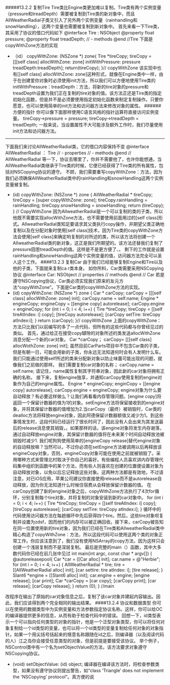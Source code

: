 #####13.2.2 复制Tire
Tire类比Engine类更加难以复制。Tire类有两个实例变量（pressure和treadDepth）需要被复制到Tire类的新对象中，而且AllWeatherRadial子类又引入了另外两个实例变量（rainhandling和snowHandling），这两个变量也需要被复制到新对象中。
首先来看一下Tire类，其采用了协议的借口代码如下
@interface Tire : NSObject <NSCopting>
@property float pressure;
@property float treadDepth;
// - methods
@end  //Tire
下面是copyWithZone方法的实现
- （id） copyWithZone: (NSZone *) zone{
Tire *tireCopy;
tireCopy = [[[self class] allocWithZone: zone] initWithPressure:
pressure treadDepth:treadDepth];
return(tireCopy);
}// copyWithZone
该实现中也有[[self class] allocWithZone: zone]这种形式，就像在Engine类中一样，由于在创建爱你对象时必须使用init方法，所以我们可以方便地使用Tire类的initWithPressure：treadDepth：方法，将新的tire对象的pressure和treadDepth设置为我们正在复制的tire对象的值。该方法正还是Tire类的指定初始化函数，但是并不是必须要使用指定初始化函数来制定复制操作。只要你愿意，也可以使用简单的init方法和访问器方法来修改对象的属性。
######方便的指针
你可以像下面那样使用C语言风格的指针运算符直接访问实例变量。
tireCopy->pressure = pressure;
tireCopy->treadDepth = treadDepth;
一般来说，当设置属性不大可能涉及额外工作时，我们尽量使用init方法和访问器方法。
------------------------------------------
下面我们来讨论AllWeatherRadial类，它的借口内容保持不变
@interface AllWeatherRadial ： Tire
// - properties
// - methods
@end // AllWeatherRadial
等一下，协议<NSCopying>去哪里了，你并不需要他了，也许你能想通，当AllWeatherRadial类继承于Tire类的时候，它便已经获得了Tire类的所有属性，包括对NSCopying协议的遵守。
不顾，我们需要重写copyWithZone：方法，因为我们必须确保AllWeatherRadial类中的rainHandling和snowHandling这两个实例变量被复制。
 - (id) copyWithZone: (NSZone *) zone
{
AllWeatherRadial * tireCopy;
tireCopy = [super copyWithZone: zone];
tireCopy.rainHandling = rainHandling;
tireCopy.snowHandling = snowHandling;
return (tireCopy);
} // CopyWithZone
因为AllweatherRadial是一个可以复制的类的子类，所以他既不需要实现allocWithZone方法，也不需要使用前面用过的[self class]形式。AllweatherRadial类知足要请求其父类执行copy操作，并期望父类正确地复制以及在分配对象时使用[self class]技术，因为Tire类的copyWithZone方法会使用[self class]来确定哟复制的对所述的类，所以该方法将创建一个AllweatherRadial类的新对象，这正是我们所期望的。该方法还替我们复制了pressure囧恩treadDepth的值。这样是不是更方便了、。
剩下的工作就是设置rainHandling和snowHandling这两个实例变量的值，访问器方法完全可以圣人这个工作。
####13.2.3 复制Car
由于我们已经能够复制Engine和Tire以及他的子类，下面就来复制ca
r类本身。
如你所料，Car类需要采用NSCopying协议
@interface Car: NSObject <NSCopying>
// properties
// methods
@end // Car
若是遵守NSCopying协议，Car类必须实现我们原来的友元方法“copyWithZone”。下面是Car类的copyWithZone方法的实现。
- (id) copyWithZone: (NSZone *) zone
{
Car * carCopy;
carCopy = [[[self class] allocWithZone: zone] init];
carCopy.name = self.name;
Engine * engineCopy;
engineCopy = [[engine copy] autorelease];
carCopy.engine = engineCopy;
for (int i = 0; i < 4; i++)
{
Tire *tireCopy;
tireCopy = [[self tireAtIndex: i] copy];
[tireCopy autorelease];
[carCopy setTire: tireCopy atIndex:i];
}
return (carCopy);
}// copyWithZone
上面的copyWithZone：方法只比我们以前编写的多了一点代码，但所有的这些代码都与你曾经见过的类似。
首先，通过给正在接受copy罅隙的对象所述的类发送allocWithZone消息分配一个新的car对象。
Car *carCopy；
carCopy= [[[self class] allocWothZone: zone] init];
虽然目前CarParts项目中不包含Car类的子类，但是有朝一日，可能会用新的子类，你永远无法知道何时会有人发明什么车。我们只能通过使用self所述的类来分配新对象以防止味蕾可能出现的问题，就像我们之前做的那样。
我们需要复制car对象的名称；
carCopy.name = self.name;
请记住，name属性复制其字符串对象，因此新的car对象将拥有正确的名称。
接下来，复制engine独享，并通知carCopy使用复制的engine对象作为自己的engine属性。
Engine * engineCopy;
enginCopy = [[engine copy] autorelease];
carCopy.engine = engineCopy;
engine对象为什么要自动释放？有必要这样做么？让我们再看看内存管理问题。[engine copy]将返回一个保留计数器的值为1的对象。setEngine方法将保留接收到的engine对象，并将其保留计数器的值增加为2.当carCopy（最终）被销毁时，Car类的dealloc方法将释放engine对象，因此阿德保留计数器额值又减少为1。到这些事情发生时，这段代码已经运行了很长时间了，因此没有人会出来为其发送最后的release消息使其销毁，。如果那样的话，该engine对象将发生内存谢落，通过自动释放engine对象，其保留计数器的值将在未来某个时间自动释放池被销毁时减少1.
我们呢狗狗使用简单的[engineCopy release]替代engine对象的自动释放嘛？当然可以，不过你必须在setEngine方法被调用以后再释放该engineCopy对象，否则，engineCopy对象可能在使用之前就被销毁了。采用哪种方式来管理北村取决于你自己的喜好。有些编程人员喜欢讲内存管理代码集中组织到函数中的某个方法，而有些人则喜欢在创建的位置便设置对象为自动释放对象，以免以后忘记释放这些对象。这两种方法都是有效地，不过请注意，对已iOS应用，苹果公司建议你直接使用release而不是autorelease自动释放，因为你无法知道什么时候住宿费从会释放保留计数器的值。
在carCopy创建了新的engine对象之后，copyWithZone方法执行了4次for循环，分别复制每个tire对象，并将复制的对象安装到新的car对象中。
for (int i = 0; i < 4; i++)
{
Tire *tireCopy;
tireCopy = [[self tireAtIndex: i] copy];
[tireCopy autorelease];
[carCopy setTire: tireCopy atIndex:i];
}
循环中的代码使用访问器方法在每趟循环中先后获得四个tire。然后，这些tire对象呗复制并设置为zdsf，因而他们的内存可以被正确回收。接下来，carCopy被告知在同一位置使用新的tire对象，因为我们已经在Tire类和AllweatherRadial类中精心构造了copyWithZone：方法，所以这段代码可以使用这两个类的对象正常工作。你应该注意到了，我们没有使用NSArray的copy方法，因为这样只会创建一个浅层复制而不是深层复制。
最后是完整的main（）函数，其中大多数代码你已经在前几张中见过
int main(int argc, const char * argv[]) {
@autoreleasepool{
Car *car = [[Car alloc] init];
car.name = @"Herbie";
for (int i = 0; i < 4; i++)
{
AllWeatherRadial * tire;
tire = [[AllWeatherRadial alloc] init];
[car settire: tire atIndex: i];
[tire release];
}
Slant6 *engine = [[Slant6 alloc] init];
car.engine = engine;
[engine release];
[car print];
Car *carCopy = [car copy];
[carCopy print];
[car release];
[carCopy release];
}
return (0);
} //main

改程序在输出了原始的car对象信息之后，复制了该car对象并建起内容输出。因此，我们应该得到两个完全相同的输出结果。
####13.2.4 协议和数据类型
你可以在使用的数据类型中为实例变量和方法参数指定协议名称。这样，你可以给OC的编译器提供更多的信息，从而有助于检查代码中的错误。
回想一下，id类型表示一个可以指向任何类型的对象的指针，他是一个泛型对象类型，你可以将任何对象复制给一个id类型的变量，也可以将一个id类型的变量复制给任何对象的对象指针。如果一个用尖括号括起来的惬意名称跟随在id之后，则编译器（以及阅读代码的人）江之岛你会接受任意类型的对象，但是前提是要接受该协议。
举个例子，NSControl类中有一个名为setObjectValue的方法，该方法要求对象遵守NSCopying协议。
- (void) setObjectValue: (id<NSCopying>) object;
编译器在编译该方法时，将检查参数类型，如果没有遵守协议则提出警告，如“class ‘Triangle’ does not implement the 'NSCopying' protocol”。真方便的说
